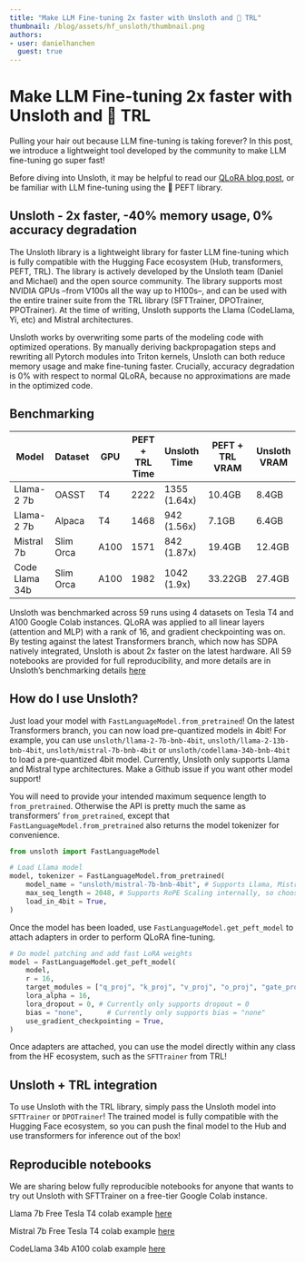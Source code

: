 ```yaml
---
title: "Make LLM Fine-tuning 2x faster with Unsloth and 🤗 TRL"
thumbnail: /blog/assets/hf_unsloth/thumbnail.png
authors:
- user: danielhanchen
  guest: true
---
```


# Make LLM Fine-tuning 2x faster with Unsloth and 🤗 TRL

Pulling your hair out because LLM fine-tuning is taking forever? In this post, we introduce a lightweight tool developed by the community to make LLM fine-tuning go super fast!

Before diving into Unsloth, it may be helpful to read our [QLoRA blog post](https://huggingface.co/blog/4bit-transformers-bitsandbytes), or be familiar with LLM fine-tuning using the 🤗 PEFT library.

## Unsloth - 2x faster, -40% memory usage, 0% accuracy degradation

The Unsloth library is a lightweight library for faster LLM fine-tuning which is fully compatible with the Hugging Face ecosystem (Hub, transformers, PEFT, TRL). The library is actively developed by the Unsloth team (Daniel and Michael) and the open source community. The library supports most NVIDIA GPUs –from V100s all the way up to H100s–, and can be used with the entire trainer suite from the TRL library (SFTTrainer, DPOTrainer, PPOTrainer). At the time of writing, Unsloth supports the Llama (CodeLlama, Yi, etc) and Mistral architectures.

Unsloth works by overwriting some parts of the modeling code with optimized operations. By manually deriving backpropagation steps and rewriting all Pytorch modules into Triton kernels, Unsloth can both reduce memory usage and make fine-tuning faster. Crucially, accuracy degradation is 0% with respect to normal QLoRA, because no approximations are made in the optimized code.

## Benchmarking

| Model          | Dataset   | GPU  | PEFT + TRL Time | Unsloth Time | PEFT + TRL VRAM | Unsloth VRAM |
|----------------|-----------|------|-----------------|--------------|-----------------|--------------|
| Llama-2 7b     | OASST     | T4   | 2222            | 1355 (1.64x) | 10.4GB          | 8.4GB        |
| Llama-2 7b     | Alpaca    | T4   | 1468            | 942 (1.56x)  | 7.1GB           | 6.4GB        |
| Mistral 7b     | Slim Orca | A100 | 1571            | 842 (1.87x)  | 19.4GB          | 12.4GB       |
| Code Llama 34b | Slim Orca | A100 | 1982            | 1042 (1.9x)  | 33.22GB         | 27.4GB       |

Unsloth was benchmarked across 59 runs using 4 datasets on Tesla T4 and A100 Google Colab instances. QLoRA was applied to all linear layers (attention and MLP) with a rank of 16, and gradient checkpointing was on. By testing against the latest Transformers branch, which now has SDPA natively integrated, Unsloth is about 2x faster on the latest hardware. All 59 notebooks are provided for full reproducibility, and more details are in Unsloth’s benchmarking details [here](https://unsloth.ai/blog/mistral-benchmark)

## How do I use Unsloth?

Just load your model with `FastLanguageModel.from_pretrained`! On the latest Transformers branch, you can now load pre-quantized models in 4bit! For example, you can use `unsloth/llama-2-7b-bnb-4bit`, `unsloth/llama-2-13b-bnb-4bit`, `unsloth/mistral-7b-bnb-4bit` or `unsloth/codellama-34b-bnb-4bit` to load a pre-quantized 4bit model. Currently, Unsloth only supports Llama and Mistral type architectures. Make a Github issue if you want other model support!

You will need to provide your intended maximum sequence length to `from_pretrained`. Otherwise the API is pretty much the same as transformers’ `from_pretrained`, except that `FastLanguageModel.from_pretrained` also returns the model tokenizer for convenience.

```python
from unsloth import FastLanguageModel

# Load Llama model
model, tokenizer = FastLanguageModel.from_pretrained(
    model_name = "unsloth/mistral-7b-bnb-4bit", # Supports Llama, Mistral - replace this!
    max_seq_length = 2048, # Supports RoPE Scaling internally, so choose any!
    load_in_4bit = True,
)
```

Once the model has been loaded, use `FastLanguageModel.get_peft_model` to attach adapters in order to perform QLoRA fine-tuning.

```python
# Do model patching and add fast LoRA weights
model = FastLanguageModel.get_peft_model(
    model,
    r = 16,
    target_modules = ["q_proj", "k_proj", "v_proj", "o_proj", "gate_proj", "up_proj", "down_proj"],
    lora_alpha = 16,
    lora_dropout = 0, # Currently only supports dropout = 0
    bias = "none",      # Currently only supports bias = "none"
    use_gradient_checkpointing = True,
)
```

Once adapters are attached, you can use the model directly within any class from the HF ecosystem, such as the `SFTTrainer` from TRL!

## Unsloth + TRL integration

To use Unsloth with the TRL library, simply pass the Unsloth model into `SFTTrainer` or `DPOTrainer`! The trained model is fully compatible with the Hugging Face ecosystem, so you can push the final model to the Hub and use transformers for inference out of the box!

## Reproducible notebooks

We are sharing below fully reproducible notebooks for anyone that wants to try out Unsloth with SFTTrainer on a free-tier Google Colab instance.

Llama 7b Free Tesla T4 colab example [here](https://huggingface.co/datasets/unsloth/notebooks/blob/main/Alpaca_%2B_Llama_7b_full_example.ipynb)

Mistral 7b Free Tesla T4 colab example [here](https://huggingface.co/datasets/unsloth/notebooks/blob/main/Alpaca_%2B_Mistral_7b_full_example.ipynb)

CodeLlama 34b A100 colab example [here](https://huggingface.co/datasets/unsloth/notebooks/blob/main/Alpaca_%2B_Codellama_34b_full_example.ipynb)
